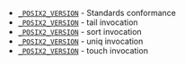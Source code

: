 - [`_POSIX2_VERSION`](https://www.gnu.org/software/coreutils/manual/html_node/Standards-conformance.html#index-_005fPOSIX2_005fVERSION) - Standards conformance
- [`_POSIX2_VERSION`](https://www.gnu.org/software/coreutils/manual/html_node/tail-invocation.html#index-_005fPOSIX2_005fVERSION-1) - tail invocation
- [`_POSIX2_VERSION`](https://www.gnu.org/software/coreutils/manual/html_node/sort-invocation.html#index-_005fPOSIX2_005fVERSION-2) - sort invocation
- [`_POSIX2_VERSION`](https://www.gnu.org/software/coreutils/manual/html_node/uniq-invocation.html#index-_005fPOSIX2_005fVERSION-3) - uniq invocation
- [`_POSIX2_VERSION`](https://www.gnu.org/software/coreutils/manual/html_node/touch-invocation.html#index-_005fPOSIX2_005fVERSION-4) - touch invocation
